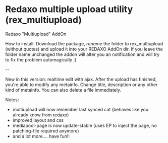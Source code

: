 Redaxo multiple upload utility (rex_multiupload)
=========

Redaxo &quot;Multiupload&quot; AddOn

How to install:
Download the package, _rename_ the folder to rex_multiupload (without quotes) and upload it into your REDAXO AddOn dir.
If you leave the folder name unchanged the addon will alter you an notification and will try to fix the problem automagically ;)

--

New in this version: realtime edit with ajax. After the upload has finished, you're able to modify any metainfo.
Change title, description or any other kind of metainfo. You can also delete a file immediately.

Notes:
- multiupload will now remember last synced cat (behaves like you already know from redaxo)
- improved layout and css
- mediapool-page is now update-stable (uses EP to inject the page, no patching-file required anymore)
- and a lot more.... have fun!!
